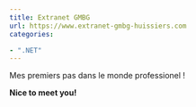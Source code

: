 ```yaml
---
title: Extranet GMBG
url: https://www.extranet-gmbg-huissiers.com
categories:

- ".NET"
---
```


Mes premiers pas dans le monde professionel !

**Nice to meet you!**